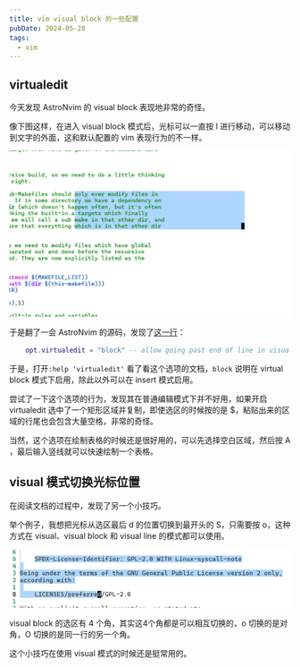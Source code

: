 ```yaml
---
title: vim visual block 的一些配置
pubDate: 2024-05-28
tags:
  - vim
---
```


## virtualedit

今天发现 AstroNvim 的 visual block 表现地非常的奇怪。

像下图这样，在进入 visual block 模式后，光标可以一直按 <key>l</key> 进行移动，可以移动到文字的外面，这和默认配置的 vim 表现行为的不一样。

![](assets/2024-05-28-13-35-25-image.png)

于是翻了一会 AstroNvim 的源码，发现了[这一行](https://github.com/AstroNvim/AstroNvim/blob/62a0a7a0d7ad4b2d2fc00d3eb804ac8ae5b03822/lua/astronvim/plugins/_astrocore_options.lua#L45C1-L45C83)：

```lua
    opt.virtualedit = "block" -- allow going past end of line in visual block mode
```

于是，打开`:help 'virtualedit'` 看了看这个选项的文档，`block` 说明在 virtual block 模式下启用，除此以外可以在 insert 模式启用。

尝试了一下这个选项的行为，发现其在普通编辑模式下并不好用，如果开启 virtualedit 选中了一个矩形区域并复制，即使选区的时候按的是 <key>$</key>，粘贴出来的区域的行尾也会包含大量空格，非常的奇怪。

当然，这个选项在绘制表格的时候还是很好用的，可以先选择空白区域，然后按 <key>A</key> ，最后输入竖线就可以快速绘制一个表格。



## visual 模式切换光标位置

在阅读文档的过程中，发现了另一个小技巧。

举个例子，我想把光标从选区最后 d 的位置切换到最开头的 S，只需要按 <key>o</key>，这种方式在 visual、visual block 和 visual line 的模式都可以使用。

![](assets/2024-05-28-13-29-47-image.png)

visual block 的选区有 4 个角，其实这4个角都是可以相互切换的，<key>o</key> 切换的是对角，<key>O</key> 切换的是同一行的另一个角。

这个小技巧在使用 visual 模式的时候还是挺常用的。 

